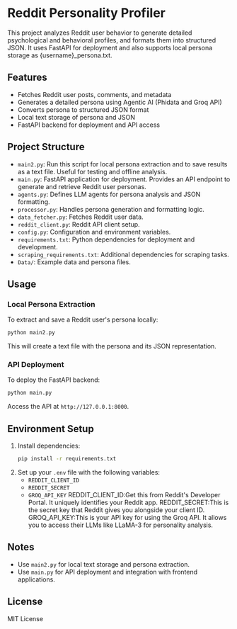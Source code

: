# Reddit Personality Profiler

This project analyzes Reddit user behavior to generate detailed psychological and behavioral profiles, and formats them into structured JSON. It uses FastAPI for deployment and also supports local persona storage as {username}_persona.txt.

## Features
- Fetches Reddit user posts, comments, and metadata
- Generates a detailed persona using Agentic AI (Phidata and Groq API)
- Converts persona to structured JSON format
- Local text storage of persona and JSON
- FastAPI backend for deployment and API access

## Project Structure
- `main2.py`: Run this script for local persona extraction and to save results as a text file. Useful for testing and offline analysis.
- `main.py`: FastAPI application for deployment. Provides an API endpoint to generate and retrieve Reddit user personas.
- `agents.py`: Defines LLM agents for persona analysis and JSON formatting.
- `processor.py`: Handles persona generation and formatting logic.
- `data_fetcher.py`: Fetches Reddit user data.
- `reddit_client.py`: Reddit API client setup.
- `config.py`: Configuration and environment variables.
- `requirements.txt`: Python dependencies for deployment and development.
- `scraping_requirements.txt`: Additional dependencies for scraping tasks.
- `Data/`: Example data and persona files.

## Usage

### Local Persona Extraction
To extract and save a Reddit user's persona locally:
```bash
python main2.py
```
This will create a text file with the persona and its JSON representation.

### API Deployment
To deploy the FastAPI backend:
```bash
python main.py
```
Access the API at `http://127.0.0.1:8000`.

## Environment Setup
1. Install dependencies:
   ```bash
   pip install -r requirements.txt
   ```
2. Set up your `.env` file with the following variables:
   - `REDDIT_CLIENT_ID`
   - `REDDIT_SECRET`
   - `GROQ_API_KEY`
REDDIT_CLIENT_ID:Get this from Reddit's Developer Portal. It uniquely identifies your Reddit app.
REDDIT_SECRET:This is the secret key that Reddit gives you alongside your client ID. 
GROQ_API_KEY:This is your API key for using the Groq API. It allows you to access their LLMs like LLaMA-3 for personality analysis.

## Notes
- Use `main2.py` for local text storage and persona extraction.
- Use `main.py` for API deployment and integration with frontend applications.

## License
MIT License
